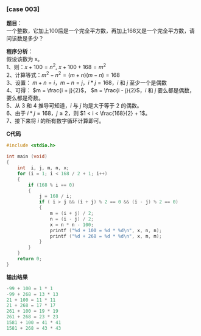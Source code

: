 ### [case 003]

**题目**：  
一个整数，它加上100后是一个完全平方数，再加上168又是一个完全平方数，请问该数是多少？

**程序分析**：  
假设该数为 x。  
1、则：$x + 100 = n^2$, $x + 100 + 168 = m^2$  
2、计算等式：$m^2 - n^2 = (m + n)(m - n) = 168$  
3、设置： $m + n = i$，$m - n = j$，$i * j =168$，$i$ 和 $j$ 至少一个是偶数  
4、可得： $m = \frac{i + j}{2}$， $n = \frac{i - j}{2}$，$i$ 和 $j$ 要么都是偶数，要么都是奇数。  
5、从 3 和 4 推导可知道，$i$ 与 $j$ 均是大于等于 2 的偶数。  
6、由于 $i * j = 168$，$j\ge2$，则 $1 < i < \frac{168}{2} + 1$。  
7、接下来将 $i$ 的所有数字循环计算即可。  


**C代码**
```c
#include <stdio.h>
 
int main (void)
{
    int  i, j, m, n, x;
    for (i = 1; i < 168 / 2 + 1; i++)
    {
        if (168 % i == 0)
        {
            j = 168 / i;
            if ( i > j && (i + j) % 2 == 0 && (i - j) % 2 == 0)
            {
                m = (i + j) / 2;
                n = (i - j) / 2;
                x = n * n - 100;
                printf ("%d + 100 = %d * %d\n", x, n, n);
                printf ("%d + 268 = %d * %d\n", x, m, m);
            }
        }
    }
    return 0;
}
```

**输出结果**
```c
-99 + 100 = 1 * 1
-99 + 268 = 13 * 13
21 + 100 = 11 * 11
21 + 268 = 17 * 17
261 + 100 = 19 * 19
261 + 268 = 23 * 23
1581 + 100 = 41 * 41
1581 + 268 = 43 * 43
```

